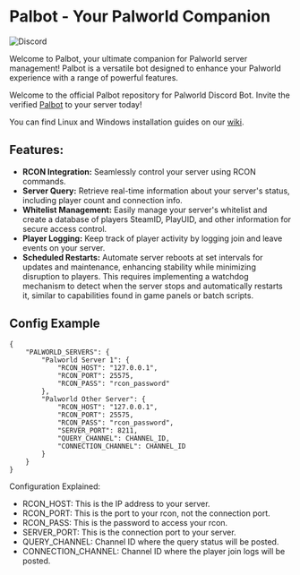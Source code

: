 # Palbot - Your Palworld Companion
![Discord](https://img.shields.io/discord/1009881575187566632?style=flat-square&label=support)
 
 Welcome to Palbot, your ultimate companion for Palworld server management! Palbot is a versatile bot designed to enhance your Palworld experience with a range of powerful features.

 Welcome to the official Palbot repository for Palworld Discord Bot. Invite the verified [Palbot](https://discord.com/api/oauth2/authorize?client_id=1197954327642378352&permissions=8&scope=bot%20applications.commands) to your server today!

 You can find Linux and Windows installation guides on our [wiki](https://github.com/dkoz/palworld-bot/wiki).

## Features:
- **RCON Integration:** Seamlessly control your server using RCON commands.
- **Server Query:** Retrieve real-time information about your server's status, including player count and connection info.
- **Whitelist Management:** Easily manage your server's whitelist and create a database of players SteamID, PlayUID, and other information for secure access control.
- **Player Logging:** Keep track of player activity by logging join and leave events on your server.
- **Scheduled Restarts:** Automate server reboots at set intervals for updates and maintenance, enhancing stability while minimizing disruption to players. This requires implementing a watchdog mechanism to detect when the server stops and automatically restarts it, similar to capabilities found in game panels or batch scripts.

## Config Example
```
{
    "PALWORLD_SERVERS": {
        "Palworld Server 1": {
            "RCON_HOST": "127.0.0.1",
            "RCON_PORT": 25575,
            "RCON_PASS": "rcon_password"
        },
        "Palworld Other Server": {
            "RCON_HOST": "127.0.0.1",
            "RCON_PORT": 25575,
            "RCON_PASS": "rcon_password",
            "SERVER_PORT": 8211,
            "QUERY_CHANNEL": CHANNEL_ID,
            "CONNECTION_CHANNEL": CHANNEL_ID
        }
    }
}
```
Configuration Explained:
- RCON_HOST: This is the IP address to your server.
- RCON_PORT: This is the port to your rcon, not the connection port.
- RCON_PASS: This is the password to access your rcon.
- SERVER_PORT: This is the connection port to your server.
- QUERY_CHANNEL: Channel ID where the query status will be posted.
- CONNECTION_CHANNEL: Channel ID where the player join logs will be posted.
